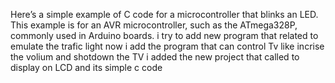 Here’s a simple example of C code for a microcontroller that blinks an LED. This example is for an AVR microcontroller, such as the ATmega328P, commonly used in Arduino boards.
i try to add new program that related to emulate the trafic light 
now i add the program that can control Tv like incrise the volium and shotdown the TV 
i added the new project that called to display on LCD and its simple c code 
